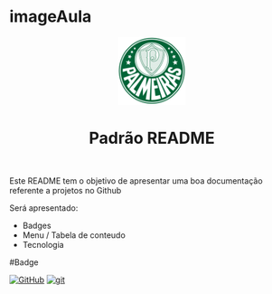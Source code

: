 # imageAula

<p width="100%" align="center">
  <img src="/image/melhorFotoDoMundo.png" width="120dp"></img>  
</p>

<h1 align="center">Padrão README</h1>
<br>
<p>Este README tem o objetivo de apresentar uma boa documentação referente a projetos no Github</p>

Será apresentado:

- Badges
- Menu / Tabela de conteudo
- Tecnologia

#Badge

[![GitHub](https://img.shields.io/badge/--181717?logo=github&logoColor=ffffff)](https://github.com/)
[![git](https://img.shields.io/badge/--F05032?logo=git&logoColor=ffffff)](http://git-scm.com/)

